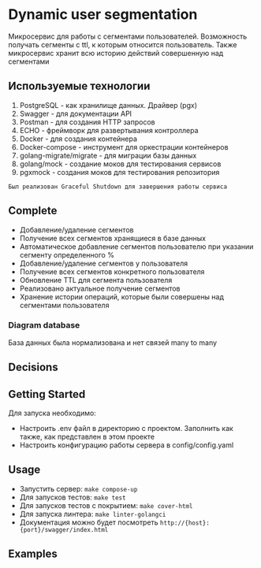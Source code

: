 # Dynamic user segmentation

Микросервис для работы с сегментами пользователей. Возможность получать сегменты c ttl, к которым относится пользователь.
Также микросервис хранит всю историю действий совершенную над сегментами

## Используемые технологии

1. PostgreSQL - как хранилище данных. Драйвер (pgx)
2. Swagger - для документации API
3. Postman - для создания HTTP запросов
3. ECHO - фреймворк для развертывания контроллера
4. Docker - для создания контейнера
5. Docker-compose - инструмент для оркестрации контейнеров
6. golang-migrate/migrate - для миграции базы данных
7. golang/mock - создание моков для тестирования сервисов
8. pgxmock - создания моков для тестирования репозитория

``
Был реализован Graceful Shutdown для завершения работы сервиса
``

## Complete
- Добавление/удаление сегментов
- Получение всех сегментов хранящиеся в базе данных
- Автоматическое добавление сегментов пользователю при указании сегменту определенного %
- Добавление/удаление сегментов у пользователя
- Получение всех сегментов конкретного пользователя
- Обновление TTL для сегмента пользователя
- Реализовано актуальное получение сегментов
- Хранение истории операций, которые были совершены над сегментами пользователя

### Diagram database
База данных была нормализована и нет связей many to many


## Decisions


## Getting Started

Для запуска необходимо:
- Настроить .env файл в директорию с проектом. Заполнить как также, как представлен в этом проекте
- Настроить конфигурацию работы сервера в config/config.yaml

## Usage

- Запустить сервер: `make compose-up`
- Для запусков тестов: `make test`
- Для запусков тестов с покрытием: `make cover-html`
- Для запуска линтера: `make linter-golangci`
- Документация можно будет посмотреть `http://{host}:{port}/swagger/index.html`

## Examples
